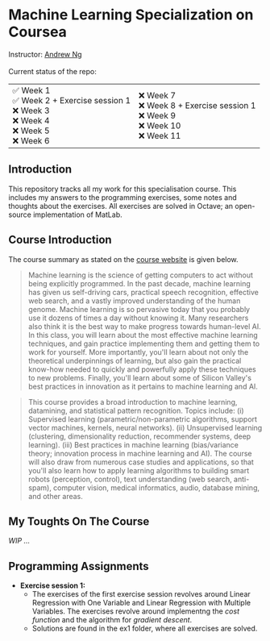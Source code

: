 # Machine Learning Specialization on Coursea

Instructor: [Andrew Ng](http://www.andrewng.org/) <br><br>
Current status of the repo:
<table border="0">
 <tr>
    <td>
        ✅ Week 1 <br>
        ✅ Week 2 + Exercise session 1 <br>
        ❌ Week 3 <br>
        ❌ Week 4 <br>
        ❌ Week 5 <br>
        ❌ Week 6 <br>
    </td>
    <td>
        ❌ Week 7 <br>
        ❌ Week 8 + Exercise session 1 <br>
        ❌ Week 9 <br>
        ❌ Week 10 <br>
        ❌ Week 11 <br>
    </td>
 </tr>
</table>

## Introduction
This repository tracks all my work for this specialisation course. This includes my answers to the programming exercises, some notes and thoughts about the exercises. All exercises are solved in Octave; an open-source implementation of MatLab.

## Course Introduction
The course summary as stated on the [course website](https://www.coursera.org/learn/machine-learning) is given below.

>Machine learning is the science of getting computers to act without being explicitly programmed. In the past decade, machine learning has given us self-driving cars, practical speech recognition, effective web search, and a vastly improved understanding of the human genome. Machine learning is so pervasive today that you probably use it dozens of times a day without knowing it. Many researchers also think it is the best way to make progress towards human-level AI. In this class, you will learn about the most effective machine learning techniques, and gain practice implementing them and getting them to work for yourself. More importantly, you'll learn about not only the theoretical underpinnings of learning, but also gain the practical know-how needed to quickly and powerfully apply these techniques to new problems. Finally, you'll learn about some of Silicon Valley's best practices in innovation as it pertains to machine learning and AI.

>This course provides a broad introduction to machine learning, datamining, and statistical pattern recognition. Topics include: (i) Supervised learning (parametric/non-parametric algorithms, support vector machines, kernels, neural networks). (ii) Unsupervised learning (clustering, dimensionality reduction, recommender systems, deep learning). (iii) Best practices in machine learning (bias/variance theory; innovation process in machine learning and AI). The course will also draw from numerous case studies and applications, so that you'll also learn how to apply learning algorithms to building smart robots (perception, control), text understanding (web search, anti-spam), computer vision, medical informatics, audio, database mining, and other areas. 

## My Toughts On The Course
*WIP ...*

## Programming Assignments

- **Exercise session 1:**
    - The exercises of the first exercise session revolves around Linear Regression with One Variable and Linear Regression with Multiple Variables. The exercises revolve around implementng the *cost function* and the algorithm for *gradient descent*. 
    - Solutions are found in the ex1 folder, where all exercises are solved.

